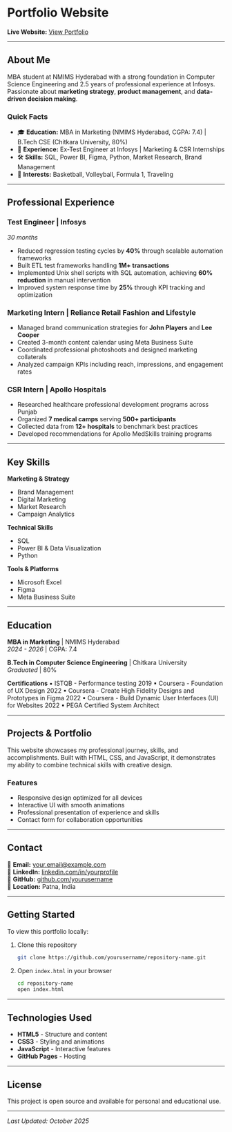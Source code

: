 # Portfolio Website

**Live Website:** [View Portfolio](https://username.github.io/repository-name/)

---

## About Me

MBA student at NMIMS Hyderabad with a strong foundation in Computer Science Engineering and 2.5 years of professional experience at Infosys. Passionate about **marketing strategy**, **product management**, and **data-driven decision making**.

### Quick Facts
- 🎓 **Education:** MBA in Marketing (NMIMS Hyderabad, CGPA: 7.4) | B.Tech CSE (Chitkara University, 80%)
- 💼 **Experience:** Ex-Test Engineer at Infosys | Marketing & CSR Internships
- 🛠️ **Skills:** SQL, Power BI, Figma, Python, Market Research, Brand Management
- 🏐 **Interests:** Basketball, Volleyball, Formula 1, Traveling

---

## Professional Experience

### Test Engineer | Infosys
*30 months*

- Reduced regression testing cycles by **40%** through scalable automation frameworks
- Built ETL test frameworks handling **1M+ transactions**
- Implemented Unix shell scripts with SQL automation, achieving **60% reduction** in manual intervention
- Improved system response time by **25%** through KPI tracking and optimization

### Marketing Intern | Reliance Retail Fashion and Lifestyle
- Managed brand communication strategies for **John Players** and **Lee Cooper**
- Created 3-month content calendar using Meta Business Suite
- Coordinated professional photoshoots and designed marketing collaterals
- Analyzed campaign KPIs including reach, impressions, and engagement rates

### CSR Intern | Apollo Hospitals
- Researched healthcare professional development programs across Punjab
- Organized **7 medical camps** serving **500+ participants**
- Collected data from **12+ hospitals** to benchmark best practices
- Developed recommendations for Apollo MedSkills training programs

---

## Key Skills

**Marketing & Strategy**
- Brand Management
- Digital Marketing
- Market Research
- Campaign Analytics

**Technical Skills**
- SQL
- Power BI & Data Visualization
- Python

**Tools & Platforms**
- Microsoft Excel
- Figma
- Meta Business Suite

---

## Education

**MBA in Marketing** | NMIMS Hyderabad  
*2024 - 2026* | CGPA: 7.4

**B.Tech in Computer Science Engineering** | Chitkara University  
*Graduated* | 80%

**Certifications**
▪ ISTQB - Performance testing 2019
▪ Coursera - Foundation of UX Design 2022
▪ Coursera - Create High Fidelity Designs and Prototypes in Figma 2022
▪ Coursera - Build Dynamic User Interfaces (UI) for Websites 2022
▪ PEGA Certified System Architect

---

## Projects & Portfolio

This website showcases my professional journey, skills, and accomplishments. Built with HTML, CSS, and JavaScript, it demonstrates my ability to combine technical skills with creative design.

### Features
- Responsive design optimized for all devices
- Interactive UI with smooth animations
- Professional presentation of experience and skills
- Contact form for collaboration opportunities

---

## Contact

📧 **Email:** [your.email@example.com](mailto:sanketkumar1607@gmail.com)  
💼 **LinkedIn:** [linkedin.com/in/yourprofile](https://www.linkedin.com/in/sanket-kumar-050352159/)  
🐙 **GitHub:** [github.com/yourusername](https://github.com/SanketKumar160796)  
📍 **Location:** Patna, India

---

## Getting Started

To view this portfolio locally:

1. Clone this repository
   ```bash
   git clone https://github.com/yourusername/repository-name.git
   ```

2. Open `index.html` in your browser
   ```bash
   cd repository-name
   open index.html
   ```

---

## Technologies Used

- **HTML5** - Structure and content
- **CSS3** - Styling and animations
- **JavaScript** - Interactive features
- **GitHub Pages** - Hosting

---

## License

This project is open source and available for personal and educational use.

---

*Last Updated: October 2025*
